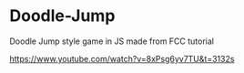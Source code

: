# Doodle-Jump
Doodle Jump style game in JS made from FCC tutorial

https://www.youtube.com/watch?v=8xPsg6yv7TU&t=3132s
